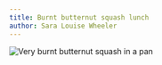 ```yaml
---
title: Burnt butternut squash lunch
author: Sara Louise Wheeler
---
```


<img src="../Burnt butternut squash lunch.jpg" alt="Very burnt butternut squash in a pan">